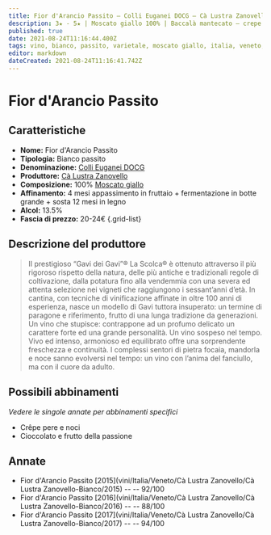 ```yaml
---
title: Fior d'Arancio Passito – Colli Euganei DOCG – Cà Lustra Zanovello – Veneto (IT) – 20-24€
description: 3★ - 5★ | Moscato giallo 100% | Baccalà mantecato – crepe pere e noci – Cioccolato e frutto della passione
published: true
date: 2021-08-24T11:16:44.400Z
tags: vino, bianco, passito, varietale, moscato giallo, italia, veneto, baccalà mantecato, crepe pere e noci, cioccolato e frutto della passione, 20-24€, 5 stelle
editor: markdown
dateCreated: 2021-08-24T11:16:41.742Z
---
```


# Fior d'Arancio Passito

## Caratteristiche
- **Nome:** Fior d'Arancio Passito
- **Tipologia:** Bianco passito
- **Denominazione:** [Colli Euganei DOCG](/denominazioni/Italia/Veneto/DOCG/Colli-Euganei) 
- **Produttore:** [Cà Lustra Zanovello](/produttori/Italia/Veneto/Ca-Lustra-Zanovello) 
- **Composizione:** 100% [Moscato giallo](/vitigni/Italia/bacca-bianca/moscato-giallo) 
- **Affinamento:** 4 mesi appassimento in fruttaio + fermentazione in botte grande + sosta 12 mesi in legno 
- **Alcol:** 13.5%
- **Fascia di prezzo:** 20-24€
{.grid-list}

## Descrizione del produttore

> II prestigioso “Gavi dei Gavi”® La Scolca® è ottenuto attraverso il più rigoroso rispetto della natura, delle più antiche e tradizionali regole di coltivazione, dalla potatura fino alla vendemmia con una severa ed attenta selezione nei vigneti che raggiungono i sessant’anni d’età. In cantina, con tecniche di vinificazione affinate in oltre 100 anni di esperienza, nasce un modello di Gavi tuttora insuperato: un termine di paragone e riferimento, frutto di una lunga tradizione da generazioni. Un vino che stupisce: contrappone ad un profumo delicato un carattere forte ed una grande personalità. Un vino sospeso nel tempo. Vivo ed intenso, armonioso ed equilibrato offre una sorprendente freschezza e continuità. I complessi sentori di pietra focaia, mandorla e noce sanno evolversi nel tempo: un vino con l’anima del fanciullo, ma con il cuore da adulto.


## Possibili abbinamenti
*Vedere le singole annate per abbinamenti specifici*

- Crêpe pere e noci
- Cioccolato e frutto della passione


## Annate
- Fior d'Arancio Passito [2015](vini/Italia/Veneto/Cà Lustra Zanovello/Cà Lustra Zanovello-Bianco/2015) -- <span class="star-5"></span> -- 92/100
- Fior d'Arancio Passito [2016](vini/Italia/Veneto/Cà Lustra Zanovello/Cà Lustra Zanovello-Bianco/2016) -- <span class="star-3"></span> -- 88/100
- Fior d'Arancio Passito [2017](vini/Italia/Veneto/Cà Lustra Zanovello/Cà Lustra Zanovello-Bianco/2017) -- <span class="star-5"></span> -- 94/100
